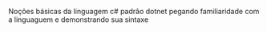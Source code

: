 Noções básicas da linguagem c# padrão dotnet
pegando familiaridade com a linguaguem e demonstrando sua sintaxe 